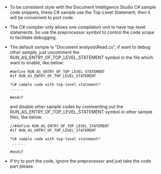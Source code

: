 ﻿- To be consistent style with the Document Intelligence Studio C# sample code snippets, these C# sample use the Top-Level Statement, then it will be convenient to port code. 

- The C# compiler only allows one compilation unit to have top-level statements. So use the preprocessor symbol to control the code scope to facilitate debugging.

- The default sample is "Document analysis\Read.cs", if want to debug other sample, just uncomment the RUN_AS_ENTRY_OF_TOP_LEVEL_STATEMENT symbol in the file which want to enable, like below:
				      #define RUN_AS_ENTRY_OF_TOP_LEVEL_STATEMENT
      #if RUN_AS_ENTRY_OF_TOP_LEVEL_STATEMENT

      *C# sample code with top-level statement*
      ......

      #endif

  and disable other sample codes by commenting out the RUN_AS_ENTRY_OF_TOP_LEVEL_STATEMENT symbol in other sample files, like below:

      //#define RUN_AS_ENTRY_OF_TOP_LEVEL_STATEMENT
      #if RUN_AS_ENTRY_OF_TOP_LEVEL_STATEMENT

      *C# sample code with top-level statement*
       ......

      #endif

- If try to port the code, ignore the preprocessor and just take the code part please.